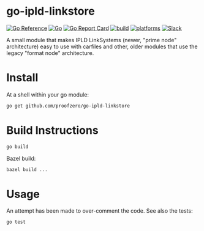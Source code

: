# go-ipld-linkstore

[![Go Reference](https://pkg.go.dev/badge/kubelt.com/go-ipld-linkstore.svg)](https://pkg.go.dev/kubelt.com/go-ipld-linkstore)
[![Go](https://img.shields.io/github/go-mod/go-version/proofzero/go-ipld-linkstore)](https://golang.org/dl/)
[![Go Report Card](https://goreportcard.com/badge/github.com/proofzero/go-ipld-linkstore)](https://goreportcard.com/report/github.com/proofzero/go-ipld-linkstore)
[![build](https://github.com/proofzero/kmdr/actions/workflows/bazel.yaml/badge.svg)]()
[![platforms](https://img.shields.io/badge/platforms-linux|windows|macos-inactive.svg)]()
[![Slack](https://img.shields.io/badge/slack-@kubelt-FD4E83.svg)](https://kubelt.slack.com)

A small module that makes IPLD LinkSystems (newer, "prime node" architecture)
easy to use with carfiles and other, older modules that use the legacy "format
node" architecture.

# Install

At a shell within your go module:

```bash
go get github.com/proofzero/go-ipld-linkstore
```

# Build Instructions

```bash
go build
```

Bazel build:

```bash
bazel build ...
```

# Usage

An attempt has been made to over-comment the code. See also the tests:

```bash
go test
```
